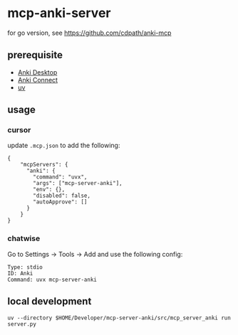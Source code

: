 # mcp-anki-server

for go version, see https://github.com/cdpath/anki-mcp

## prerequisite

- [Anki Desktop](https://apps.ankiweb.net/)
- [Anki Connect](https://ankiweb.net/shared/info/2055492159)
- [uv](https://docs.astral.sh/uv/getting-started/installation/)


## usage

### cursor

update `.mcp.json` to add the following:

```
{
    "mcpServers": {
      "anki": {
        "command": "uvx",
        "args": ["mcp-server-anki"],
        "env": {},
        "disabled": false,
        "autoApprove": []
      }
    }
}
```

### chatwise

Go to Settings -> Tools -> Add and use the following config:

```
Type: stdio
ID: Anki
Command: uvx mcp-server-anki
```


## local development

```
uv --directory $HOME/Developer/mcp-server-anki/src/mcp_server_anki run server.py
```
